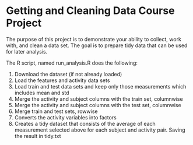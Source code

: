 # Getting and Cleaning Data Course Project



The purpose of this project is to demonstrate your ability to collect, work with, and clean a data set. The goal is to prepare tidy data that can be used for later analysis. 

The R script, named run_analysis.R does the following:

1. Download the dataset (if not already loaded)
2. Load the features and activity data sets
3. Load train and test data sets and keep only those measurements which includes mean and std 
4. Merge the activity and subject columns with the train set, columnwise
5. Merge the activity and subject columns with the test set, columnwise
6. Merge train and test sets, rowwise
7. Converts the activity variables into factors
8. Creates a tidy dataset that consists of the average of each
   measurement selected above for each subject and activity pair. Saving the result in tidy.txt
